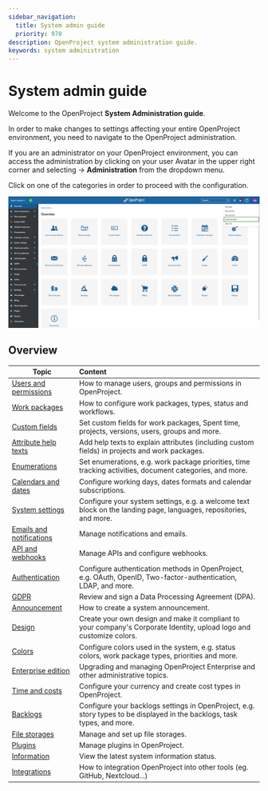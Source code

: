 ```yaml
---
sidebar_navigation:
  title: System admin guide
  priority: 970
description: OpenProject system administration guide.
keywords: system administration
---
```

# System admin guide

Welcome to the OpenProject **System Administration guide**.

In order to make changes to settings affecting your entire OpenProject environment, you need to navigate to the OpenProject administration.

If you are an administrator on your OpenProject environment,  you can access the administration by clicking on your user Avatar in the upper right corner and selecting -> **Administration** from the dropdown menu.

Click on one of the categories in order to proceed with the configuration.

![openproject_system_administration_start_page](openproject_system_administration_start_page.png)



## Overview

| Topic                                                               | Content                                                                                                                  |
|---------------------------------------------------------------------|:-------------------------------------------------------------------------------------------------------------------------|
| [Users and permissions](./users-permissions)                        | How to manage users, groups and permissions in OpenProject.                                                              |
| [Work packages](./manage-work-packages)                             | How to configure work packages, types, status and workflows.                                                             |
| [Custom fields](./custom-fields)                                    | Set custom fields for work packages, Spent time, projects, versions, users, groups and more.                             |
| [Attribute help texts](./attribute-help-texts)                      | Add help texts to explain attributes (including custom fields) in projects and work packages.                            |
| [Enumerations](./enumerations/)                                     | Set enumerations, e.g. work package priorities, time tracking activities, document categories, and more.                 |
| [Calendars and dates](./calendars-and-dates/)                       | Configure working days, dates formats and calendar subscriptions.                                                        |
| [System settings](./system-settings/)                               | Configure your system settings, e.g. a welcome text block on the landing page, languages, repositories, and more.        |
| [Emails and notifications](./emails-and-notifications/)             | Manage notifications and emails.                                                                                         |
| [API and webhooks](./api-and-webhooks/)                             | Manage APIs and configure webhooks.                                                                                      |
| [Authentication](./authentication)                                  | Configure authentication methods in OpenProject, e.g. OAuth, OpenID, Two-factor-authentication, LDAP, and more.          |
| [GDPR](../enterprise-guide/enterprise-cloud-guide/gdpr-compliance/) | Review and sign a Data Processing Agreement (DPA).                                                                       |
| [Announcement](./announcement)                                      | How to create a system announcement.                                                                                     |
| [Design](./design)                                                  | Create your own design and make it compliant to your company's Corporate Identity, upload logo and customize colors.     |
| [Colors](./colors)                                                  | Configure colors used in the system, e.g. status colors, work package types, priorities and more.                        |
| [Enterprise edition](../enterprise-guide/)                          | Upgrading and managing OpenProject Enterprise and other administrative topics.                                           |
| [Time and costs](./time-and-costs)                                  | Configure your currency and create cost types in OpenProject.                                                            |
| [Backlogs](./backlogs)                                              | Configure your backlogs settings in OpenProject, e.g. story types to be displayed in the backlogs, task types, and more. |
| [File storages](./integrations/nextcloud/)                          | Manage and set up file storages.                                                                                         |
| [Plugins](./plugins)                                                | Manage plugins in OpenProject.                                                                                           |
| [Information](./information/)                                       | View the latest system information status.                                                                               |
| [Integrations](./integrations/)                                     | How to integration OpenProject into other tools (eg. GitHub, Nextcloud...)                                               |
